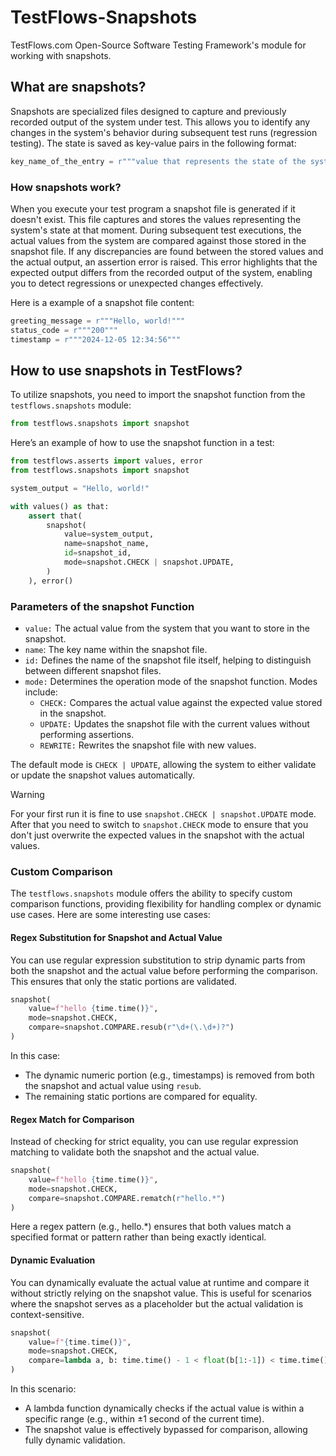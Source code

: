 # TestFlows-Snapshots
TestFlows.com Open-Source Software Testing Framework's module for working with snapshots. 

## What are snapshots?

Snapshots are specialized files designed to capture and previously recorded output of the system under test. 
This allows you to identify any changes in the system's behavior during subsequent test runs (regression testing). The state is saved as key-value pairs in the following format:

```python
key_name_of_the_entry = r"""value that represents the state of the system."""
```

### How snapshots work?

When you execute your test program a snapshot file is generated if it doesn't exist. This file captures and stores the values representing the system's state at that moment. During subsequent test executions, the actual values from the system are compared against those stored in the snapshot file.
If any discrepancies are found between the stored values and the actual output, an assertion error is raised. This error highlights that the expected output differs from the recorded output of the system, enabling you to detect regressions or unexpected changes effectively.

Here is a example of a snapshot file content:

```python
greeting_message = r"""Hello, world!"""
status_code = r"""200"""
timestamp = r"""2024-12-05 12:34:56"""
```

## How to use snapshots in TestFlows?

To utilize snapshots, you need to import the snapshot function from the `testflows.snapshots` module:

```python
from testflows.snapshots import snapshot
```

Here’s an example of how to use the snapshot function in a test:

```python
from testflows.asserts import values, error
from testflows.snapshots import snapshot

system_output = "Hello, world!"

with values() as that:
    assert that(
        snapshot(
            value=system_output,
            name=snapshot_name,
            id=snapshot_id,
            mode=snapshot.CHECK | snapshot.UPDATE,
        )
    ), error()
```

### Parameters of the snapshot Function

- `value:` The actual value from the system that you want to store in the snapshot.
- `name`: The key name within the snapshot file.
- `id:` Defines the name of the snapshot file itself, helping to distinguish between different snapshot files.
- `mode:` Determines the operation mode of the snapshot function. Modes include:
  - `CHECK:` Compares the actual value against the expected value stored in the snapshot.
  - `UPDATE:` Updates the snapshot file with the current values without performing assertions.
  - `REWRITE:` Rewrites the snapshot file with new values.

The default mode is `CHECK | UPDATE`, allowing the system to either validate or update the snapshot values automatically.

> [!WARNING]
> For your first run it is fine to use `snapshot.CHECK | snapshot.UPDATE` mode. After that you need to switch to `snapshot.CHECK` mode to ensure that you don't just overwrite the expected values in the snapshot with the actual values.

### Custom Comparison

The `testflows.snapshots` module offers the ability to specify custom comparison functions, providing flexibility for handling complex or dynamic use cases. Here are some interesting use cases:

#### Regex Substitution for Snapshot and Actual Value

You can use regular expression substitution to strip dynamic parts from both the snapshot and the actual value before performing the comparison. This ensures that only the static portions are validated.

```python
snapshot(
    value=f"hello {time.time()}",
    mode=snapshot.CHECK,
    compare=snapshot.COMPARE.resub(r"\d+(\.\d+)?")
)
```

In this case:

- The dynamic numeric portion (e.g., timestamps) is removed from both the snapshot and actual value using `resub`.
- The remaining static portions are compared for equality.

#### Regex Match for Comparison

Instead of checking for strict equality, you can use regular expression matching to validate both the snapshot and the actual value.

```python
snapshot(
    value=f"hello {time.time()}",
    mode=snapshot.CHECK,
    compare=snapshot.COMPARE.rematch(r"hello.*")
)
```

Here a regex pattern (e.g., hello.*) ensures that both values match a specified format or pattern rather than being exactly identical.


#### Dynamic Evaluation

You can dynamically evaluate the actual value at runtime and compare it without strictly relying on the snapshot value. This is useful for scenarios where the snapshot serves as a placeholder but the actual validation is context-sensitive.

```python
snapshot(
    value=f"{time.time()}",
    mode=snapshot.CHECK,
    compare=lambda a, b: time.time() - 1 < float(b[1:-1]) < time.time() + 1
)
```

In this scenario:

- A lambda function dynamically checks if the actual value is within a specific range (e.g., within ±1 second of the current time).
- The snapshot value is effectively bypassed for comparison, allowing fully dynamic validation.
